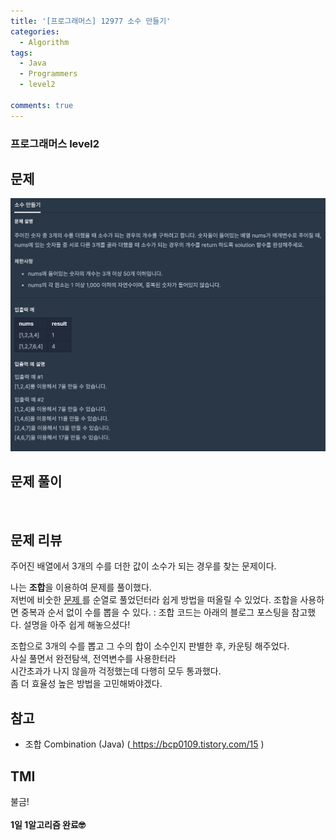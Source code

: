 ```yaml
---
title: '[프로그래머스] 12977 소수 만들기'
categories:
  - Algorithm
tags:
  - Java
  - Programmers
  - level2

comments: true 
---
```

### 프로그래머스 level2

## 문제
 <a href="/assets/images/P12977.png"><img src="/assets/images/P12977.png"></a>
 <br/>

## 문제 풀이
<script src="https://gist.github.com/kyeahen/cbc655ca194397906f2e7c25727969c5.js"></script>
<br/>

## 문제 리뷰

주어진 배열에서 3개의 수를 더한 값이 소수가 되는 경우를 찾는 문제이다. <br>

나는 **조합**을 이용하여 문제를 풀이했다.<br>
저번에 비숫한 <a href = "https://kyeahen.github.io/algorithm/%ED%94%84%EB%A1%9C%EA%B7%B8%EB%9E%98%EB%A8%B8%EC%8A%A4-42839-%EC%86%8C%EC%88%98-%EC%B0%BE%EA%B8%B0/"> 문제 </a>를 순열로 풀었던터라 쉽게 방법을 떠올릴 수 있었다.
조합을 사용하면 중복과 순서 없이 수를 뽑을 수 있다.
: 조합 코드는 아래의 블로그 포스팅을 참고했다. 설명을 아주 쉽게 해놓으셨다! <br>

조합으로 3개의 수를 뽑고 그 수의 합이 소수인지 판별한 후, 카운팅 해주었다. <br>
사실 풀면서 완전탐색, 전역변수를 사용한터라 <br>
시간초과가 나지 않을까 걱정했는데 다행히 모두 통과했다. <br>
좀 더 효율성 높은 방법을 고민해봐야겠다. <br>

## 참고
- 조합 Combination (Java) (<a href = "https://bcp0109.tistory.com/15"> https://bcp0109.tistory.com/15 </a>)

## TMI

불금!<br>
<br/>
**1일 1알고리즘 완료🤓**


